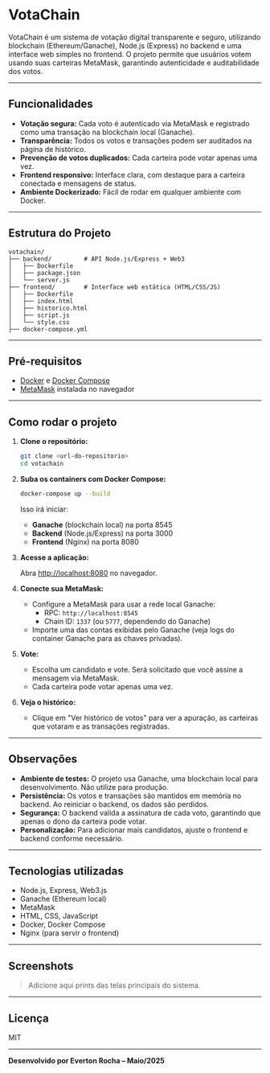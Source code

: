 # VotaChain

VotaChain é um sistema de votação digital transparente e seguro, utilizando blockchain (Ethereum/Ganache), Node.js (Express) no backend e uma interface web simples no frontend. O projeto permite que usuários votem usando suas carteiras MetaMask, garantindo autenticidade e auditabilidade dos votos.

---

## Funcionalidades

- **Votação segura:** Cada voto é autenticado via MetaMask e registrado como uma transação na blockchain local (Ganache).
- **Transparência:** Todos os votos e transações podem ser auditados na página de histórico.
- **Prevenção de votos duplicados:** Cada carteira pode votar apenas uma vez.
- **Frontend responsivo:** Interface clara, com destaque para a carteira conectada e mensagens de status.
- **Ambiente Dockerizado:** Fácil de rodar em qualquer ambiente com Docker.

---

## Estrutura do Projeto

```
votachain/
├── backend/         # API Node.js/Express + Web3
│   ├── Dockerfile
│   ├── package.json
│   └── server.js
├── frontend/        # Interface web estática (HTML/CSS/JS)
│   ├── Dockerfile
│   ├── index.html
│   ├── historico.html
│   ├── script.js
│   └── style.css
├── docker-compose.yml
```

---

## Pré-requisitos

- [Docker](https://www.docker.com/) e [Docker Compose](https://docs.docker.com/compose/)
- [MetaMask](https://metamask.io/) instalada no navegador

---

## Como rodar o projeto

1. **Clone o repositório:**

   ```bash
   git clone <url-do-repositorio>
   cd votachain
   ```

2. **Suba os containers com Docker Compose:**

   ```bash
   docker-compose up --build
   ```

   Isso irá iniciar:
   - **Ganache** (blockchain local) na porta 8545
   - **Backend** (Node.js/Express) na porta 3000
   - **Frontend** (Nginx) na porta 8080

3. **Acesse a aplicação:**

   Abra [http://localhost:8080](http://localhost:8080) no navegador.

4. **Conecte sua MetaMask:**

   - Configure a MetaMask para usar a rede local Ganache:
     - RPC: `http://localhost:8545`
     - Chain ID: `1337` (ou `5777`, dependendo do Ganache)
   - Importe uma das contas exibidas pelo Ganache (veja logs do container Ganache para as chaves privadas).

5. **Vote:**

   - Escolha um candidato e vote. Será solicitado que você assine a mensagem via MetaMask.
   - Cada carteira pode votar apenas uma vez.

6. **Veja o histórico:**

   - Clique em "Ver histórico de votos" para ver a apuração, as carteiras que votaram e as transações registradas.

---

## Observações

- **Ambiente de testes:** O projeto usa Ganache, uma blockchain local para desenvolvimento. Não utilize para produção.
- **Persistência:** Os votos e transações são mantidos em memória no backend. Ao reiniciar o backend, os dados são perdidos.
- **Segurança:** O backend valida a assinatura de cada voto, garantindo que apenas o dono da carteira pode votar.
- **Personalização:** Para adicionar mais candidatos, ajuste o frontend e backend conforme necessário.

---

## Tecnologias utilizadas

- Node.js, Express, Web3.js
- Ganache (Ethereum local)
- MetaMask
- HTML, CSS, JavaScript
- Docker, Docker Compose
- Nginx (para servir o frontend)

---

## Screenshots

> Adicione aqui prints das telas principais do sistema.

---

## Licença

MIT

---

**Desenvolvido por Everton Rocha – Maio/2025**